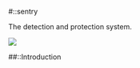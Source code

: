 #::sentry

The detection and protection system.

![](http://tf2wiki.net/w/images/thumb/e/ee/Engywithsg.png/350px-Engywithsg.png)

##::Introduction
